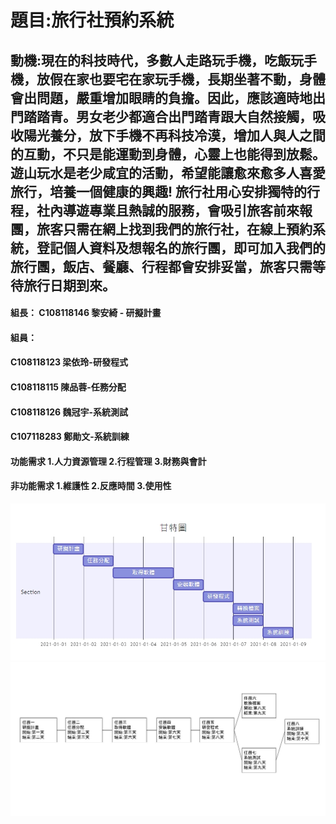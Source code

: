 # 題目:旅行社預約系統
## 動機:現在的科技時代，多數人走路玩手機，吃飯玩手機，放假在家也要宅在家玩手機，長期坐著不動，身體會出問題，嚴重增加眼睛的負擔。因此，應該適時地出門踏踏青。男女老少都適合出門踏青跟大自然接觸，吸收陽光養分，放下手機不再科技冷漠，增加人與人之間的互動，不只是能運動到身體，心靈上也能得到放鬆。遊山玩水是老少咸宜的活動，希望能讓愈來愈多人喜愛旅行，培養一個健康的興趣! 旅行社用心安排獨特的行程，社內導遊專業且熱誠的服務，會吸引旅客前來報團，旅客只需在網上找到我們的旅行社，在線上預約系統，登記個人資料及想報名的旅行團，即可加入我們的旅行團，飯店、餐廳、行程都會安排妥當，旅客只需等待旅行日期到來。

#### 組長： C108118146 黎安綺 - 研擬計畫
#### 組員： 
#### C108118123 梁依玲-研發程式
#### C108118115 陳品蓉-任務分配
#### C108118126 魏冠宇-系統測試
#### C107118283 鄭勛文-系統訓練

#### 功能需求 1.人力資源管理 2.行程管理 3.財務與會計
#### 非功能需求 1.維護性 2.反應時間 3.使用性




![1018](1018.jpg)
![1018-1](1018-1.jpg)
